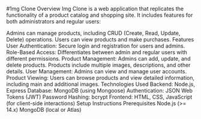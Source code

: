 #1mg Clone
Overview
Img Clone is a web application that replicates the functionality of a product catalog and shopping site. It includes features for both administrators and regular users:

Admins can manage products, including CRUD (Create, Read, Update, Delete) operations.
Users can view products and make purchases.
Features
User Authentication: Secure login and registration for users and admins.
Role-Based Access: Differentiates between admin and regular users with different permissions.
Product Management: Admins can add, update, and delete products. Products include multiple images, descriptions, and other details.
User Management: Admins can view and manage user accounts.
Product Viewing: Users can browse products and view detailed information, including main and additional images.
Technologies Used
Backend: Node.js, Express
Database: MongoDB (using Mongoose)
Authentication: JSON Web Tokens (JWT)
Password Hashing: bcrypt
Frontend: HTML, CSS, JavaScript (for client-side interactions)
Setup Instructions
Prerequisites
Node.js (>= 14.x)
MongoDB (local or Atlas)
